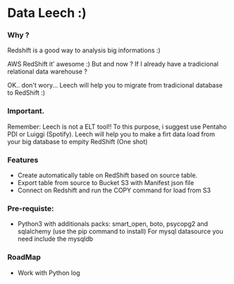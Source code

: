 # Data Leech :)

### Why ?

Redshift is a good way to analysis big informations :)

AWS RedShift it' awesome :) But and now ? If I already have a tradicional relational data warehouse ?

OK.. don't wory... Leech  will help you to migrate from tradicional database to RedShift :)

### Important.
Remember: Leech is not a ELT tool!! To this purpose, i suggest use Pentaho PDI or Luiggi (Spotify).
Leech will help you to make a firt data load from your big database to empity RedShift (One shot)

### Features
- Create automatically table on RedShift based on source table.
- Export table from source to Bucket S3 with Manifest json file
- Connect on Redshift and run the COPY command for load from S3


### Pre-requiste:
- Python3  with additionals packs: smart_open, boto, psycopg2 and sqlalchemy (use the pip command to install)
For mysql datasource you need include the mysqldb

### RoadMap
- Work with Python log